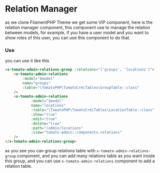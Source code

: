 # Relation Manager

as we clone FilamentPHP Theme we get some VIP component, here is the relation manager component, this component use to manage the relation between models, for example, if you have a user model and you want to show roles of this user, you can use this component to do that.

### Use

you can use it like this

```html
<x-tomato-admin-relations-group :relations="['groups', 'locations']">
    <x-tomato-admin-relations
        :model="$model"
        name="groups"
        :table="\TomatoPHP\TomatoCrm\Tables\GroupTable::class"
    />
    <x-tomato-admin-relations
            :model="$model"
            name="locations"
            :table="\TomatoPHP\TomatoCrm\Tables\LocationTable::class"
            :show="true"
            :edit="true"
            :delete="true"
            :path="/admin/locations"
            :view="tomato-admin::components.relations"
    />
</x-tomato-admin-relations-group>
```

as you see you can group relations table with `x-tomato-admin-relations-group` component, and you can add many relations table as you want inside this group, and you can use `x-tomato-admin-relations` component to add a relation table.